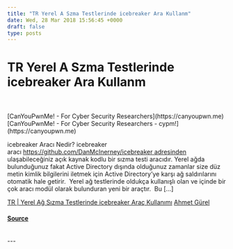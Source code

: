 ```yaml
---
title: "TR Yerel A Szma Testlerinde icebreaker Ara Kullanm"
date: Wed, 28 Mar 2018 15:56:45 +0000
draft: false
type: posts
---
```

# TR Yerel A Szma Testlerinde icebreaker Ara Kullanm

<br/>

<br/>
[CanYouPwnMe! - For Cyber Security Researchers](https://canyoupwn.me) [CanYouPwnMe! - For Cyber Security Researchers - cypm!](https://canyoupwn.me)

icebreaker Aracı Nedir? icebreaker aracı https://github.com/DanMcInerney/icebreaker adresinden ulaşabileceğiniz açık kaynak kodlu bir sızma testi aracıdır. Yerel ağda  bulunduğunuz fakat Active Directory dışında olduğunuz zamanlar size düz metin kimlik bilgilerini iletmek için Active Directory’ye karşı ağ saldırılarını otomatik hale getirir.  Yerel ağ testlerinde oldukça kullanışlı olan ve içinde bir çok aracı modül olarak bulunduran yeni bir araçtır.  Bu \[…\]

[TR | Yerel Ağ Sızma Testlerinde icebreaker Araç Kullanımı](https://canyoupwn.me/tr-yerel-ag-sizma-testlerinde-icebreaker-arac-kullanimi/) [Ahmet Gürel](https://canyoupwn.me/author/ahmetgurel/)

#### [Source](https://canyoupwn.me/tr-yerel-ag-sizma-testlerinde-icebreaker-arac-kullanimi/)

<br/>
---
